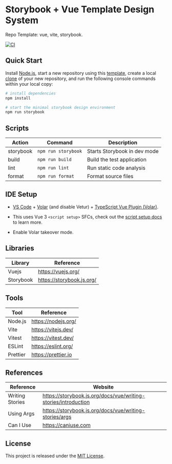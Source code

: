 # Storybook + Vue Template Design System

Repo Template: vue, vite, storybook.

[![CI][ci-badge]][ci-url]

## Quick Start

Install [Node.js](https://nodejs.org/en/download/), start a new repository using this [template](https://docs.github.com/en/repositories/creating-and-managing-repositories/creating-a-repository-from-a-template), create a local [clone](https://docs.github.com/en/repositories/creating-and-managing-repositories/cloning-a-repository) of your new repository, and run the following console commands within your local copy:

```bash
# install dependencies
npm install

# start the minimal storybook design environment
npm run storybook
```

## Scripts

| Action    | Command             | Description                  |
| --------- | ------------------- | ---------------------------- |
| storybook | `npm run storybook` | Starts Storybook in dev mode |
| build     | `npm run build`     | Build the test application   |
| lint      | `npm run lint`      | Run static code analysis     |
| format    | `npm run format`    | Format source files          |

## IDE Setup

- [VS Code](https://code.visualstudio.com/) + [Volar](https://marketplace.visualstudio.com/items?itemName=Vue.volar) (and disable Vetur) + [TypeScript Vue Plugin (Volar)](https://marketplace.visualstudio.com/items?itemName=Vue.vscode-typescript-vue-plugin).

- This uses Vue 3 `<script setup>` SFCs, check out the [script setup docs](https://v3.vuejs.org/api/sfc-script-setup.html#sfc-script-setup) to learn more.

- Enable Volar takeover mode.

## Libraries

| Library   | Reference                 |
| --------- | ------------------------- |
| Vuejs     | https://vuejs.org/        |
| Storybook | https://storybook.js.org/ |

## Tools

| Tool     | Reference           |
| -------- | ------------------- |
| Node.js  | https://nodejs.org/ |
| Vite     | https://vitejs.dev/ |
| Vitest   | https://vitest.dev/ |
| ESLint   | https://eslint.org/ |
| Prettier | https://prettier.io |

## References

| Reference       | Website                                                        |
| --------------- | -------------------------------------------------------------- |
| Writing Stories | https://storybook.js.org/docs/vue/writing-stories/introduction |
| Using Args      | https://storybook.js.org/docs/vue/writing-stories/args         |
| Can I Use       | https://caniuse.com                                            |

## License

This project is released under the [MIT License](LICENSE).

[ci-badge]: https://github.com/epreston/template-design-system/actions/workflows/ci.yml/badge.svg
[ci-url]: https://github.com/epreston/template-design-system/actions
